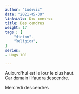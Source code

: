 ```yaml
---
author: "Ludovic"
date: "2021-05-30"
linktitle: Des cendres
title: Des cendres
weight: 17
tags : [
    "dicton",
    "Religion",
]
series:
- Hugo 101

---
```


Aujourd'hui est le jour le plus haut,  
Car demain il faudra descendre. 

Mercredi des cendres